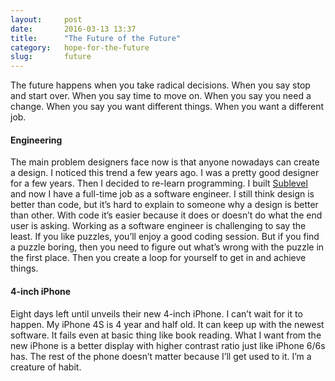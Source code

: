 ```yaml
---
layout:     post
date:       2016-03-13 13:37
title:      "The Future of the Future"
category:   hope-for-the-future
slug:       future
---
```


The future happens when you take radical decisions. When you say stop and start over. When you say time to move on. When you say you need a change. When you say you want different things. When you want a different job.

#### Engineering

The main problem designers face now is that anyone nowadays can create a design. I noticed this trend a few years ago. I was a pretty good designer for a few years. Then I decided to re-learn programming. I built [Sublevel](https://sublevel.net) and now I have a full-time job as a software engineer. I still think design is better than code, but it’s hard to explain to someone why a design is better than other. With code it’s easier because it does or doesn’t do what the end user is asking. Working as a software engineer is challenging to say the least. If you like puzzles, you’ll enjoy a good coding session. But if you find a puzzle boring, then you need to figure out what’s wrong with the puzzle in the first place. Then you create a loop for yourself to get in and achieve things.

#### 4-inch iPhone

Eight days left until unveils their new 4-inch iPhone. I can’t wait for it to happen. My iPhone 4S is 4 year and half old. It can keep up with the newest software. It fails even at basic thing like book reading. What I want from the new iPhone is a better display with higher contrast ratio just like iPhone 6/6s has. The rest of the phone doesn’t matter because I’ll get used to it. I’m a creature of habit.
